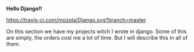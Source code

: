 <strong> Hello Django!!</strong>

https://travis-ci.com/mozola/Django.svg?branch=master

On this section we have my projects witch I wrote in django. Some of this are simply,
the orders cost me a lot of time. But I will describe this in all of them.


